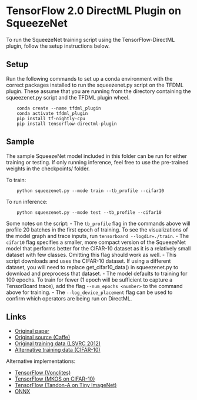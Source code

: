 # TensorFlow 2.0 DirectML Plugin on SqueezeNet

To run the SqueezeNet training script using the TensorFlow-DirectML plugin, follow the setup instructions below.

## Setup

Run the following commands to set up a conda environment with the correct packages installed to run the squeezenet.py script on the TFDML plugin. These assume that you are running from the directory containing the squeezenet.py script and the TFDML plugin wheel.

```
    conda create --name tfdml_plugin
    conda activate tfdml_plugin
    pip install tf-nightly-cpu
    pip install tensorflow-directml-plugin
```

## Sample

The sample SqueezeNet model included in this folder can be run for either training or testing. If only running inference, feel free to use the pre-trained weights in the checkpoints/ folder.

To train:

```
    python squeezenet.py --mode train --tb_profile --cifar10
```

To run inference:

```
    python squeezenet.py --mode test --tb_profile --cifar10
```

Some notes on the script:
    - The `tb_profile` flag in the commands above will profile 20 batches in the first epoch of training. To see the visualizations of the model graph and trace inputs, run `tensorboard --logdir=./train`.
    - The `cifar10` flag specifies a smaller, more compact version of the SqueezeNet model that performs better for the CIFAR-10 dataset as it is a relatively small dataset with few classes. Omitting this flag should work as well.
    - This script downloads and uses the CIFAR-10 dataset. If using a different dataset, you will need to replace get_cifar10_data() in squeezenet.py to download and preprocess that dataset.
    - The model defaults to training for 100 epochs. To train for fewer (1 epoch will be sufficient to capture a TensorBoard trace), add the flag `--num_epochs <number>` to the command above for training.
    - The `--log_device_placement` flag can be used to confirm which operators are being run on DirectML.

## Links

- [Original paper](https://arxiv.org/abs/1602.07360)
- [Original source (Caffe)](https://github.com/forresti/SqueezeNet)
- [Original training data (LSVRC 2012)](http://www.image-net.org/challenges/LSVRC/2012/)
- [Alternative training data (CIFAR-10)](https://www.cs.toronto.edu/~kriz/cifar.html)

Alternative implementations:
- [TensorFlow (Vonclites)](https://github.com/vonclites/squeezenet)
- [TensorFlow (MKOS on CIFAR-10)](https://github.com/mkos/squeezenet)
- [TensorFlow (Tandon-A on Tiny ImageNet)](https://github.com/Tandon-A/SqueezeNet)
- [ONNX](https://github.com/onnx/models/tree/master/vision/classification/squeezenet/squeezenet)